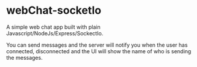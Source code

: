 # webChat-socketIo

A simple web chat app built with plain Javascript/NodeJs/Express/SockectIo.

You can send messages and the server will notify you when the user has connected,
disconnected and the UI will show the name of who is sending the messages.
